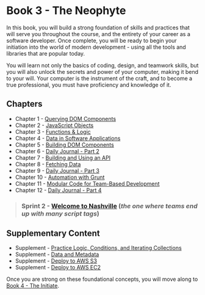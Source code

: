 # Book 3 - The Neophyte

In this book, you will build a strong foundation of skills and practices that will serve you throughout the course, and the entirety of your career as a software developer. Once complete, you will be ready to begin your initiation into the world of modern development - using all the tools and libraries that are popular today.

You will learn not only the basics of coding, design, and teamwork skills, but you will also unlock the secrets and power of your computer, making it bend to your will. Your computer is the instrument of the craft, and to become a true professional, you must have proficiency and knowledge of it.

## Chapters

* Chapter 1 - [Querying DOM Components](./chapters/IDENTIFYING_DOM_COMPONENTS.md)
* Chapter 2 - [JavaScript Objects](./chapters/JS_OBJECTS.md)
* Chapter 3 - [Functions & Logic](./chapters/JS_FUNCTION_BASICS.md)
* Chapter 4 - [Data in Software Applications](./chapters/JS_DATA.md)
* Chapter 5 - [Building DOM Components](./chapters/JS_CREATING_COMPONENTS.md)
* Chapter 6 - [Daily Journal - Part 2](./chapters/DAILY_JOURNAL_DATA_DOM.md)
* Chapter 7 - [Building and Using an API](./chapters/JSON_SERVER_API.md)
* Chapter 8 - [Fetching Data](./chapters/FETCH_INTRO.md)
* Chapter 9 - [Daily Journal - Part 3](./chapters/DAILY_JOURNAL_FETCHING.md)
* Chapter 10 - [Automation with Grunt](./chapters/GRUNT_INTRO.md)
* Chapter 11 - [Modular Code for Team-Based Development](./chapters/DESIGN_MODULARITY.md)
* Chapter 12 - [Daily Journal - Part 4](./chapters/DAILY_JOURNAL_MODULAR.md)

> ### __Sprint 2__ - [Welcome to Nashville](./chapters/WELCOME_NASHVILLE.md) (_the one where teams end up with many script tags_)

## Supplementary Content

* Supplement - [Practice Logic, Conditions, and Iterating Collections](./chapters/JS_LOGIC_PRACTICE.md)
* Supplement - [Data and Metadata](./chapters/METADATA.md)
* Supplement - [Deploy to AWS S3](./chapters/AWS_S3.md)
* Supplement - [Deploy to AWS EC2](./chapters/AWS_EC2.md)

Once you are strong on these foundational concepts, you will move along to [Book 4 - The Initiate](../book-4-the-initiate/README.md).
